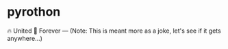 # pyrothon
🔥 United  🔽 Forever — (Note: This is meant more as a joke, let's see if it gets anywhere...)
